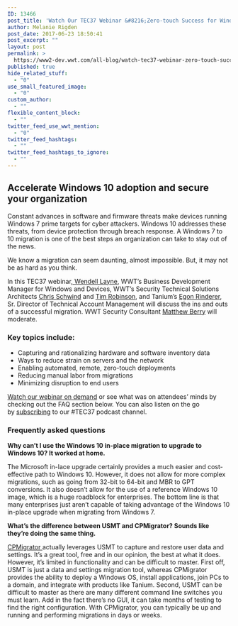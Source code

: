 ```yaml
---
ID: 13466
post_title: 'Watch Our TEC37 Webinar &#8216;Zero-touch Success for Windows 10 Migrations&#8217; On Demand'
author: Melanie Rigden
post_date: 2017-06-23 18:50:41
post_excerpt: ""
layout: post
permalink: >
  https://www2-dev.wwt.com/all-blog/watch-tec37-webinar-zero-touch-success-windows-10-migrations-demand/
published: true
hide_related_stuff:
  - "0"
use_small_featured_image:
  - "0"
custom_author:
  - ""
flexible_content_block:
  - ""
twitter_feed_use_wwt_mention:
  - "0"
twitter_feed_hashtags:
  - ""
twitter_feed_hashtags_to_ignore:
  - ""
---
```

<h2>Accelerate Windows 10 adoption and secure your organization</h2>
Constant advances in software and firmware threats make devices running Windows 7 prime targets for cyber attackers. Windows 10 addresses these threats, from device protection through breach response. A Windows 7 to 10 migration is one of the best steps an organization can take to stay out of the news.

We know a migration can seem daunting, almost impossible. But, it may not be as hard as you think.

In this TEC37 webinar<a href="https://www2-dev.wwt.com/people/wendell-layne/">, Wendell Layne</a>, WWT’s Business Development Manager for Windows and Devices, WWT’s Security Technical Solutions Architects <a href="https://www2-dev.wwt.com/people/chris-schwind/">Chris Schwind</a> and <a href="https://www2-dev.wwt.com/people/tim-robinson/">Tim Robinson</a>, and Tanium’s <a href="https://www2-dev.wwt.com/people/egon-rinderer/">Egon Rinderer</a>, Sr. Director of Technical Account Management will discuss the ins and outs of a successful migration. WWT Security Consultant <a href="https://www2-dev.wwt.com/people/matthew-berry/">Matthew Berry</a> will moderate.
<h3 class="no-top-margin">Key topics include:</h3>
<ul>
	<li>Capturing and rationalizing hardware and software inventory data</li>
	<li>Ways to reduce strain on servers and the network</li>
	<li>Enabling automated, remote, zero-touch deployments</li>
	<li>Reducing manual labor from migrations</li>
	<li>Minimizing disruption to end users</li>
</ul>
<a href="https://youtu.be/We3_4vynzWM" target="_blank">Watch our webinar on demand</a> or see what was on attendees’ minds by checking out the FAQ section below. You can also listen on the go by <a href="https://itunes.apple.com/us/podcast/world-wide-technology/id1108463854?mt=2&amp;mkt_tok=eyJpIjoiWlRoaFkyWTBPVFE0T0dVMCIsInQiOiJKaTlxeHhRV1dCZzU0WmtuYmFGR1BmekRKY3ZOeHJLaTJjZ3FPcmxQUU9OMGpaamNSdHBUUG9qN0dleW05dGlnZjNHVmdIUGFUNDhpeGVVaGdrYUVRTkUzdUpzeU1RXC9sUkcyYm9aYkRGQXM9In0%3D" target="_blank">subscribing</a> to our #TEC37 podcast channel.
<h3>Frequently asked questions</h3>
<strong>Why can’t I use the Windows 10 in-place migration to upgrade to Windows 10? It worked at home.</strong>

The Microsoft in-lace upgrade certainly provides a much easier and cost-effective path to Windows 10. However, it does not allow for more complex migrations, such as going from 32-bit to 64-bit and MBR to GPT conversions. It also doesn’t allow for the use of a reference Windows 10 image, which is a huge roadblock for enterprises. The bottom line is that many enterprises just aren’t capable of taking advantage of the Windows 10 in-place upgrade when migrating from Windows 7.


<strong>What’s the difference between USMT and CPMigrator? Sounds like they’re doing the same thing.</strong>

<a href="https://www2-dev.wwt.com/cpmigrator/">CPMigrator </a>actually leverages USMT to capture and restore user data and settings. It’s a great tool, free and in our opinion, the best at what it does. However, it’s limited in functionality and can be difficult to master. First off, USMT is just a data and settings migration tool, whereas CPMigrator provides the ability to deploy a Windows OS, install applications, join PCs to a domain, and integrate with products like Tanium. Second, USMT can be difficult to master as there are many different command line switches you must learn. Add in the fact there’s no GUI, it can take months of testing to find the right configuration. With CPMigrator, you can typically be up and running and performing migrations in days or weeks.